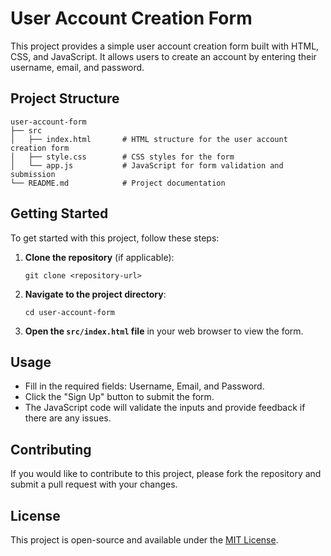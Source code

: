 # User Account Creation Form

This project provides a simple user account creation form built with HTML, CSS, and JavaScript. It allows users to create an account by entering their username, email, and password.

## Project Structure

```
user-account-form
├── src
│   ├── index.html       # HTML structure for the user account creation form
│   ├── style.css        # CSS styles for the form
│   └── app.js           # JavaScript for form validation and submission
└── README.md            # Project documentation
```

## Getting Started

To get started with this project, follow these steps:

1. **Clone the repository** (if applicable):
   ```
   git clone <repository-url>
   ```

2. **Navigate to the project directory**:
   ```
   cd user-account-form
   ```

3. **Open the `src/index.html` file** in your web browser to view the form.

## Usage

- Fill in the required fields: Username, Email, and Password.
- Click the "Sign Up" button to submit the form.
- The JavaScript code will validate the inputs and provide feedback if there are any issues.

## Contributing

If you would like to contribute to this project, please fork the repository and submit a pull request with your changes.

## License

This project is open-source and available under the [MIT License](LICENSE).